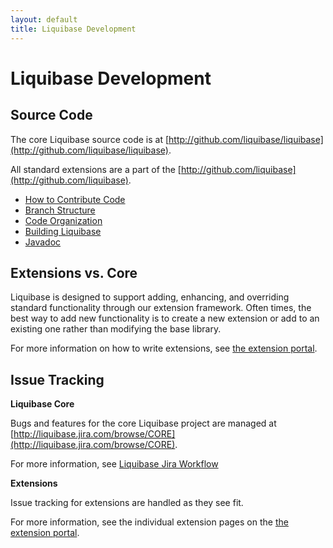 ```yaml
---
layout: default
title: Liquibase Development
---
```


# Liquibase Development

## Source Code ##

The core Liquibase source code is at [http://github.com/liquibase/liquibase](http://github.com/liquibase/liquibase).

All standard extensions are a part of the [http://github.com/liquibase](http://github.com/liquibase).

* [How to Contribute Code](contribute.html)
* [Branch Structure](branches.html)
* [Code Organization](code_org.html)
* [Building Liquibase](building.html)
* [Javadoc](../javadoc/index.html)

## Extensions vs. Core

Liquibase is designed to support adding, enhancing, and overriding standard functionality through our extension framework.
Often times, the best way to add new functionality is to create a new extension or add to an existing one rather than modifying the base library.

For more information on how to write extensions, see [the extension portal](../extensions/index.html).

## Issue Tracking ##

**Liquibase Core**

Bugs and features for the core Liquibase project are managed at [http://liquibase.jira.com/browse/CORE](http://liquibase.jira.com/browse/CORE).

For more information, see [Liquibase Jira Workflow](jira.html)

**Extensions**

Issue tracking for extensions are handled as they see fit.

For more information, see the individual extension pages on the [the extension portal](../extensions/index.html).